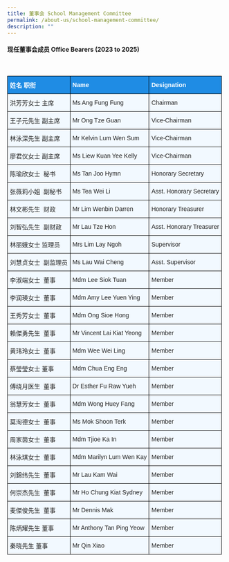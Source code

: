 ```yaml
---
title: 董事会 School Management Committee
permalink: /about-us/school-management-committee/
description: ""
---
```

#### 现任董事会成员 Office Bearers (2023 to 2025)

<br>

<style type="text/css">
.tg  {border-collapse:collapse;border-spacing:0;}
.tg td{border-color:black;border-style:solid;border-width:1px;font-family:Arial, sans-serif;font-size:14px;
  overflow:hidden;padding:10px 5px;word-break:normal;}
.tg th{border-color:black;border-style:solid;border-width:1px;font-family:Arial, sans-serif;font-size:14px;
  font-weight:normal;overflow:hidden;padding:10px 5px;word-break:normal;}
.tg .tg-n4qt{background-color:#1F8CE4;color:#222;font-weight:bold;text-align:left;vertical-align:left}
.tg .tg-ii8k{background-color:#F2F9FF;color:#222;text-align:left;vertical-align:left}
</style>
<table class="tg">
<tbody>
  <tr>
		<td class="tg-n4qt" style="color:white;">姓名  职衔</td>
    <td class="tg-n4qt" style="color:white;">Name</td>
    <td class="tg-n4qt" style="color:white;">Designation</td>
  </tr>
  <tr>
    <td class="tg-ii8k">洪芳芳女士  主席</td>
    <td class="tg-ii8k">Ms Ang Fung Fung</td>
    <td class="tg-ii8k">Chairman</td>
  </tr>
  <tr>
    <td class="tg-ii8k">王子元先生  副主席</td>
    <td class="tg-ii8k">Mr Ong Tze Guan</td>
    <td class="tg-ii8k">Vice-Chairman</td>
  </tr>
  <tr>
    <td class="tg-ii8k">林泳深先生  副主席</td>
    <td class="tg-ii8k">Mr Kelvin Lum Wen Sum</td>
    <td class="tg-ii8k">Vice-Chairman</td>
  </tr>
  <tr>
    <td class="tg-ii8k">廖君仪女士  副主席</td>
    <td class="tg-ii8k">Ms Liew Kuan Yee Kelly</td>
    <td class="tg-ii8k">Vice-Chairman</td>
  </tr>
  <tr>
    <td class="tg-ii8k">陈瑜欣女士&nbsp; 秘书</td>
    <td class="tg-ii8k">Ms Tan Joo Hymn</td>
    <td class="tg-ii8k">Honorary Secretary</td>
  </tr>
  <tr>
    <td class="tg-ii8k">张薇莉小姐&nbsp; 副秘书</td>
    <td class="tg-ii8k">Ms Tea Wei Li</td>
    <td class="tg-ii8k">Asst. Honorary Secretary</td>
  </tr>
  <tr>
    <td class="tg-ii8k">林文彬先生&nbsp; 财政</td>
    <td class="tg-ii8k">Mr Lim Wenbin Darren</td>
    <td class="tg-ii8k">Honorary Treasurer</td>
  </tr>
  <tr>
    <td class="tg-ii8k">刘智弘先生&nbsp; 副财政</td>
    <td class="tg-ii8k">Mr Lau Tze Hon</td>
    <td class="tg-ii8k">Asst. Honorary Treasurer</td>
  </tr>
  <tr>
    <td class="tg-ii8k">林丽娥女士  监理员</td>
    <td class="tg-ii8k">Mrs Lim Lay Ngoh</td>
    <td class="tg-ii8k">Supervisor</td>
  </tr>
  <tr>
    <td class="tg-ii8k">刘慧贞女士 &nbsp;副监理员</td>
    <td class="tg-ii8k">Ms Lau Wai Cheng</td>
    <td class="tg-ii8k">Asst. Supervisor</td>
  </tr>
  <tr>
    <td class="tg-ii8k">李淑端女士&nbsp; 董事</td>
    <td class="tg-ii8k">Mdm Lee Siok Tuan</td>
    <td class="tg-ii8k">Member</td>
  </tr>
  <tr>
    <td class="tg-ii8k">李润瑛女士&nbsp; 董事</td>
    <td class="tg-ii8k">Mdm Amy Lee Yuen Ying</td>
    <td class="tg-ii8k">Member</td>
  </tr>
  <tr>
    <td class="tg-ii8k">王秀芳女士 &nbsp;董事</td>
    <td class="tg-ii8k">Mdm Ong Sioe Hong</td>
    <td class="tg-ii8k">Member</td>
  </tr>
  <tr>
    <td class="tg-ii8k">赖傑勇先生&nbsp; 董事</td>
    <td class="tg-ii8k">Mr Vincent Lai Kiat Yeong</td>
    <td class="tg-ii8k">Member</td>
  </tr>
  <tr>
    <td class="tg-ii8k">黄玮玲女士&nbsp; 董事</td>
    <td class="tg-ii8k">Mdm Wee Wei Ling</td>
    <td class="tg-ii8k">Member</td>
  </tr>
  <tr>
    <td class="tg-ii8k">蔡瑩瑩女士  董事</td>
    <td class="tg-ii8k">Mdm Chua Eng Eng</td>
    <td class="tg-ii8k">Member</td>
  </tr>
  <tr>
    <td class="tg-ii8k">傅绕月医生&nbsp; 董事</td>
    <td class="tg-ii8k">Dr Esther Fu Raw Yueh</td>
    <td class="tg-ii8k">Member</td>
  </tr>
  <tr>
    <td class="tg-ii8k">翁慧芳女士&nbsp; 董事</td>
    <td class="tg-ii8k">Mdm Wong Huey Fang</td>
    <td class="tg-ii8k">Member</td>
  </tr>
  <tr>
    <td class="tg-ii8k">莫洵德女士&nbsp; 董事</td>
    <td class="tg-ii8k">Ms Mok Shoon Terk</td>
    <td class="tg-ii8k">Member</td>
  </tr>
  <tr>
    <td class="tg-ii8k">周家茵女士&nbsp; 董事</td>
    <td class="tg-ii8k">Mdm Tjioe Ka In</td>
    <td class="tg-ii8k">Member</td>
  </tr>
  <tr>
    <td class="tg-ii8k">林泳琪女士&nbsp; 董事</td>
    <td class="tg-ii8k">Mdm Marilyn Lum Wen Kay</td>
    <td class="tg-ii8k">Member</td>
  </tr>
  <tr>
    <td class="tg-ii8k">刘錦纬先生&nbsp; 董事</td>
    <td class="tg-ii8k">Mr Lau Kam Wai</td>
    <td class="tg-ii8k">Member</td>
  </tr>
  <tr>
    <td class="tg-ii8k">何崇杰先生&nbsp; 董事</td>
    <td class="tg-ii8k">Mr Ho Chung Kiat Sydney</td>
    <td class="tg-ii8k">Member</td>
  </tr>
  <tr>
    <td class="tg-ii8k">麦傑俊先生&nbsp; 董事</td>
    <td class="tg-ii8k">Mr Dennis Mak</td>
    <td class="tg-ii8k">Member</td>
  </tr>
  <tr>
    <td class="tg-ii8k">陈炳耀先生  董事</td>
    <td class="tg-ii8k">Mr Anthony Tan Ping Yeow</td>
    <td class="tg-ii8k">Member</td>
  </tr>
  <tr>
    <td class="tg-ii8k">秦晓先生  董事</td>
    <td class="tg-ii8k">Mr Qin Xiao</td>
    <td class="tg-ii8k">Member</td>
  </tr>
</tbody>
</table>